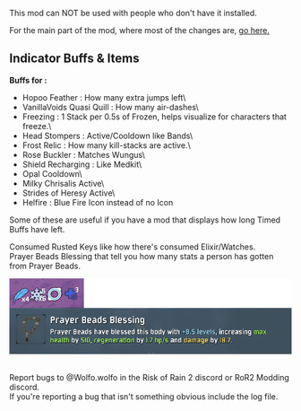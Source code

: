 This mod can NOT be used with people who don't have it installed.

For the main part of the mod, where most of the changes are, [go here.](https://thunderstore.io/package/Wolfo/WolfoQualityOfLife/)

## Indicator Buffs & Items

<b>Buffs for :</b>
- Hopoo Feather : How many extra jumps left\
- VanillaVoids Quasi Quill : How many air-dashes\
- Freezing : 1 Stack per 0.5s of Frozen, helps visualize for characters that freeze.\
- Head Stompers : Active/Cooldown like Bands\
- Frost Relic : How many kill-stacks are active.\
- Rose Buckler : Matches Wungus\
- Shield Recharging : Like Medkit\
- Opal Cooldown\
- Milky Chrisalis Active\
- Strides of Heresy Active\
- Helfire : Blue Fire Icon instead of no Icon

Some of these are useful if you have a mod that displays how long Timed Buffs have left.
 
Consumed Rusted Keys like how there's consumed Elixir/Watches.\
Prayer Beads Blessing that tell you how many stats a person has gotten from Prayer Beads.


![Image of prayer](https://github.com/WolfoIsBestWolf/ror2-WolfoQualityOfLife/blob/main/modPageImages/wqol_extras.png?raw=true)


##
Report bugs to @Wolfo.wolfo in the Risk of Rain 2 discord or RoR2 Modding discord.\
If you're reporting a bug that isn't something obvious include the log file.





